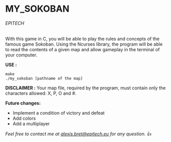 # MY_SOKOBAN

###### EPITECH
With this game in C, you will be able to play the rules and concepts of the famous game Sokoban. Using the Ncurses library, the program will be able to read the contents of a given map and allow gameplay in the terminal of your computer.
 

**USE :**
```
make
./my_sokoban [pathname of the map]
 ```

**DISCLAIMER :**
Your map file, required by the program, must contain only the characters allowed: X, P, O and #.

**Future changes:**
- Implement a condition of victory and defeat
- Add colors
- Add a multiplayer

*Feel free to contact me at alexis.bret@epitech.eu for any question.* :+1:
